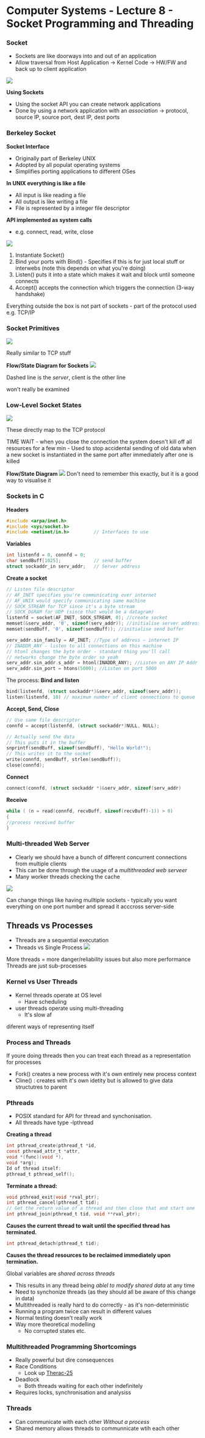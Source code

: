 # Computer Systems - Lecture 8 - Socket Programming and Threading

### Socket
- Sockets are like doorways into and out of an application
- Allow traversal from Host Application -> Kernel Code -> HW/FW and back up to client application

![](lec8/lec80.png)

**Using Sockets**
- Using the socket API you can create network applications
- Done by using a network application with an *association* -> protocol, source IP, source port, dest IP, dest ports

### Berkeley Socket
**Socket Interface**
- Originally part of Berkeley UNIX
- Adopted by all populat operating systems
- Simplifies porting applications to different OSes

**In UNIX everything is like a file**
- All input is like reading a file
- All output is like writing a file
- File is represented by a integer file descriptor

**API implemented as system calls**
- e.g. connect, read, write, close

![](lec8/lec81.png)

1. Instantiate Socket()
2. Bind your ports with Bind() - Specifies if this is for just local stuff or interwebs (note this depends on what you're doing)
3. Listen() puts it into a state which makes it wait and block until someone connects
4. Accept() accepts the connection which triggers the connection (3-way handshake)

Everything outside the box is not part of sockets - part of the protocol used e.g. TCP/IP

### Socket Primitives
![](lec8/lec82.png)

Really similar to TCP stuff

**Flow/State Diagram for Sockets**
![](lec8/lec83.png)

Dashed line is the *server*, client is the other line

won't really be examined

### Low-Level Socket States
![](lec8/lec84.png)

These directly map to the TCP protocol

TIME WAIT 
	- when you close the connection the system doesn't kill off all resources for a few min
	- Used to stop accidental sending of old data when a new socket is instantiated in the same port after immediately after one is killed

**Flow/State Diagram**
![](lec8/lec85.png)
Don't need to remember this exactly, but it is a good way to visualise it

### Sockets in C
**Headers**
``` C
#include <arpa/inet.h>
#include <sys/socket.h>
#include <netinet/in.h>			// Interfaces to use
```
**Variables**
``` C
int listenfd = 0, connfd = 0;
char sendBuff[1025]; 			// send buffer
struct sockaddr_in serv_addr;	// Server address
```
**Create a socket**
``` C
// Listen file descriptor
// AF_INET specifies you're communicating over internet
// AF_UNIX would specify communicating same machine
// SOCK_STREAM for TCP since it's a byte stream
// SOCK_DGRAM for UDP (since that would be a datagram) 
listenfd = socket(AF_INET, SOCK_STREAM, 0); //create socket
memset(&serv_addr, '0', sizeof(serv_addr)); //initialise server address
memset(sendBuff, '0', sizeof(sendBuff)); //initialise send buffer

serv_addr.sin_family = AF_INET; //Type of address – internet IP
// INADDR_ANY - listen to all connections on this machine
// htonl changes the byte order - standard thing you'll call
// networks change the byte order so yeah
serv_addr.sin_addr.s_addr = htonl(INADDR_ANY); //Listen on ANY IP Addr
serv_addr.sin_port = htons(5000); //Listen on port 5000
```

The process:
**Bind and listen**
``` C
bind(listenfd, (struct sockaddr*)&serv_addr, sizeof(serv_addr));
listen(listenfd, 10) // maximum number of client connections to queue
```
**Accept, Send, Close**
``` C
// Use same file descriptor
connfd = accept(listenfd, (struct sockaddr*)NULL, NULL);

// Actually send the data
// This puts it in the buffer
snprintf(sendBuff, sizeof(sendBuff), "Hello World!");
// This writes it to the socket
write(connfd, sendBuff, strlen(sendBuff));
close(connfd);
```
**Connect**
``` C
connect(connfd, (struct sockaddr *)&serv_addr, sizeof(serv_addr)
```
**Receive**
``` C
while ( (n = read(connfd, recvBuff, sizeof(recvBuff)-1)) > 0)
{
//process received buffer
}
```

### Multi-threaded Web Server
- Clearly we should have a bunch of different concurrent connections from multiple clients
- This can be done through the usage of a *multithreaded web serveer*
- Many worker threads checking the cache

![](lec8/lec86.png)

Can change things like having mulltiple sockets - typically you want everything on one port number and spread it acccross server-side

## Threads vs Processes
- Threads are a sequential executation
- Threads vs Single Process
![](lec8/lec87.png)

More threads = more danger/reliability issues but also more performance
Threads are just sub-processes

### Kernel vs User Threads
- Kernel threads operate at OS level
	- Have scheduling
- user threads operate using multi-threading
	- It's slow af

diferent ways of representing itself

### Process and Threads
If youre doing threads then you can treat each thread as a representation for processes
- Fork() creates a new process with it's own entirely new process context
- Cline() : creates with it's own idetity but is allowed to give data structutres to parent

### Pthreads
- POSIX standard for API for thread and synchonisation. 
- All threads have type -lpthread

**Creating a thread**
``` C
int pthread_create(pthread_t *id,
const pthread_attr_t *attr,
void *(func)(void *),
void *arg);
Id of thread itself:
pthread_t pthread_self();
```
**Terminate a thread:**
``` C
void pthread_exit(void *rval_ptr);
int pthread_cancel(pthread_t tid);
// Get the return value of a thread and then close that and start one
int pthread_join(pthread_t tid, void **rval_ptr);
```
**Causes the current thread to wait until the specified thread has
terminated.**
``` C
int pthread_detach(pthread_t tid);
```
**Causes the thread resources to be reclaimed immediately upon
termination.**


Global variables are *shared across threads*
- This results in any thread being *ablel to modify shared data* at any time
- Need to synchonize threads (as they should all be aware of this change in data)
- Multithreaded is really hard to do correctly - as it's non-deterministic
- Running a program twice can result in different values
- Normal testing doesn't really work
- Way more theoretical modelling
	- No corrupted states etc.

### Multithreaded Programming Shortcomings
- Really powerful but dire consequences
- Race Conditions
	- Look up [Therac-25](https://en.wikipedia.org/wiki/Therac-25)
- Deadlock
	- Both threads waiting for each other indefinitely
- Requires locks, synchronisation and analysiss

### Threads
- Can communicate with each other *Without a process*
- Shared memory allows threads to communnicate wtih each other

